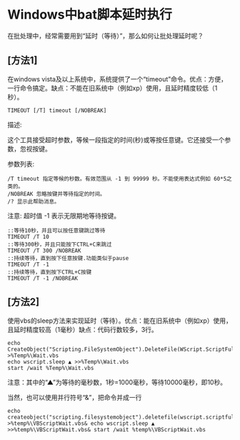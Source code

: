 # Windows中bat脚本延时执行

在批处理中，经常需要用到“延时（等待）”，那么如何让批处理延时呢？

## [方法1]

在windows vista及以上系统中，系统提供了一个“timeout”命令。优点：方便，一行命令搞定。缺点：不能在旧系统中（例如xp）使用，且延时精度较低（1秒）。
```
TIMEOUT [/T] timeout [/NOBREAK]
```
描述:

这个工具接受超时参数，等候一段指定的时间(秒)或等按任意键。它还接受一个参数，忽视按键。

参数列表:
```
/T timeout 指定等候的秒数。有效范围从 -1 到 99999 秒。不能使用表达式例如 60*5之类的。
/NOBREAK 忽略按键并等待指定的时间。
/? 显示此帮助消息。
```
注意: 超时值 -1 表示无限期地等待按键。
```
::等待10秒，并且可以按任意键跳过等待
TIMEOUT /T 10
::等待300秒，并且只能按下CTRL+C来跳过
TIMEOUT /T 300 /NOBREAK
::持续等待，直到按下任意按键.功能类似于pause
TIMEOUT /T -1
::持续等待，直到按下CTRL+C按键
TIMEOUT /T -1 /NOBREAK
```

## [方法2]

使用vbs的sleep方法来实现延时（等待）。优点：能在旧系统中（例如xp）使用，且延时精度较高（1毫秒）缺点：代码行数较多，3行。
```
echo CreateObject("Scripting.FileSystemObject").DeleteFile(WScript.ScriptFullName) >%Temp%\Wait.vbs
echo wscript.sleep ▲ >>%Temp%\Wait.vbs
start /wait %Temp%\Wait.vbs
```
注意：其中的“▲”为等待的毫秒数，1秒=1000毫秒，等待10000毫秒，即10秒。

当然，也可以使用并行符号“&”，把命令并成一行
```
echo createobject("scripting.filesystemobject").deletefile(wscript.scriptfullname) >%temp%\VBScriptWait.vbs& echo wscript.sleep ▲ >>%temp%\VBScriptWait.vbs& start /wait %temp%\VBScriptWait.vbs
```
